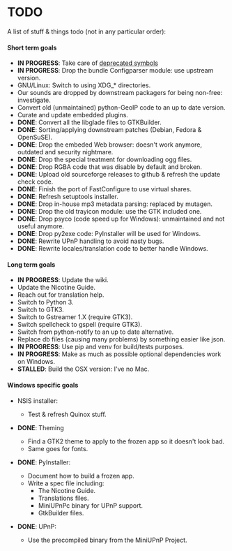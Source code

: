 # TODO

A list of stuff & things todo (not in any particular order):

#### Short term goals

* **IN PROGRESS**: Take care of [deprecated symbols](DEPRECATED_SYMBOLS.md)
* **IN PROGRESS**: Drop the bundle Configparser module: use upstream version.
* GNU/Linux: Switch to using XDG_* directories.
* Our sounds are dropped by downstream packagers for being non-free: investigate.
* Convert old (unmaintained) python-GeoIP code to an up to date version.
* Curate and update embedded plugins.
* **DONE**: Convert all the libglade files to GTKBuilder.
* **DONE**: Sorting/applying downstream patches (Debian, Fedora & OpenSuSE).
* **DONE**: Drop the embeded Web browser: doesn't work anymore, outdated and security nightmare.
* **DONE**: Drop the special treatment for downloading ogg files.
* **DONE**: Drop RGBA code that was disable by default and broken.
* **DONE**: Upload old sourceforge releases to github & refresh the update check code.
* **DONE**: Finish the port of FastConfigure to use virtual shares.
* **DONE**: Refresh setuptools installer.
* **DONE**: Drop in-house mp3 metadata parsing: replaced by mutagen.
* **DONE**: Drop the old trayicon module: use the GTK included one.
* **DONE**: Drop psyco (code speed up for Windows): unmaintained and not useful anymore.
* **DONE**: Drop py2exe code: PyInstaller will be used for Windows.
* **DONE**: Rewrite UPnP handling to avoid nasty bugs.
* **DONE**: Rewrite locales/translation code to better handle Windows.

#### Long term goals

* **IN PROGRESS**: Update the wiki.
* Update the Nicotine Guide.
* Reach out for translation help.
* Switch to Python 3.
* Switch to GTK3.
* Switch to Gstreamer 1.X (require GTK3).
* Switch spellcheck to gspell (require GTK3).
* Switch from python-notify to an up to date alternative.
* Replace db files (causing many problems) by something easier like json.
* **IN PROGRESS**: Use pip and venv for build/tests purposes.
* **IN PROGRESS**: Make as much as possible optional dependencies work on Windows.
* **STALLED**: Build the OSX version: I've no Mac.

#### Windows specific goals

* NSIS installer:

    * Test & refresh Quinox stuff.


* **DONE**: Theming

    * Find a GTK2 theme to apply to the frozen app so it doesn't look bad.
    * Same goes for fonts.


* **DONE**: PyInstaller:

    * Document how to build a frozen app.
    * Write a spec file including:
        * The Nicotine Guide.
        * Translations files.
        * MiniUPnPc binary for UPnP support.
        * GtkBuilder files.


* **DONE**: UPnP:

    * Use the precompiled binary from the MiniUPnP Project.
